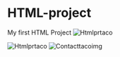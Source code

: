 # HTML-project
My first HTML Project
![Htmlprtaco](https://github.com/RutuGugwad/HTML-project/assets/155225625/df9105c8-ef8e-49b6-ba99-1f68e2446bdc)

![Htmlprtaco](https://github.com/RutuGugwad/HTML-project/assets/155225625/25238dc0-99e4-4396-be5d-5f9cabb38cba)
![Contacttacoimg](https://github.com/RutuGugwad/HTML-project/assets/155225625/53edd3e8-7d5e-4b23-8bc5-905373725c3b)

